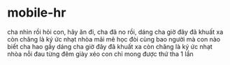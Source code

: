 # mobile-hr
cha nhìn rồi hỏi con, hãy ăn đi, cha đã no rồi,
dáng cha giờ đây đã khuất xa còn chăng là ký ức nhạt nhòa
mãi mê học đòi cùng bao người mà con nào biết cha hao gầy
dáng cha giờ đây đã khuất xa còn chăng là ký ức nhạt nhòa
nỗi đau từng đêm giày xéo con chỉ mong được thứ tha 1 lần
